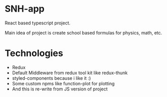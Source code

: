 # SNH-app 

React based typescript project. 

Main idea of project is create school based formulas for physics, math, etc. 

# Technologies 

+ Redux
+ Default Middleware from redux tool kit like redux-thunk
+ styled-components because i like it :)
+ Some custom npms like function-plot for plotting 
+ And this is re-write from JS version of project
